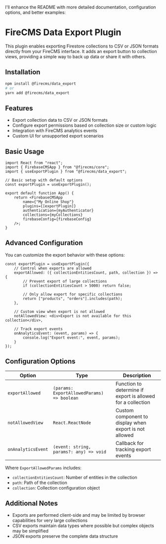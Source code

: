 I'll enhance the README with more detailed documentation, configuration options, and better examples:

# FireCMS Data Export Plugin

This plugin enables exporting Firestore collections to CSV or JSON formats directly from your FireCMS interface. It adds an export button to collection views, providing a simple way to back up data or share it with others.

## Installation

```bash
npm install @firecms/data_export
# or
yarn add @firecms/data_export
```

## Features

- Export collection data to CSV or JSON formats
- Configure export permissions based on collection size or custom logic
- Integration with FireCMS analytics events
- Custom UI for unsupported export scenarios

## Basic Usage

```tsx
import React from "react";
import { FirebaseCMSApp } from "@firecms/core";
import { useExportPlugin } from "@firecms/data_export";

// Basic setup with default options
const exportPlugin = useExportPlugin();

export default function App() {
    return <FirebaseCMSApp
        name={"My Online Shop"}
        plugins={[exportPlugin]}
        authentication={myAuthenticator}
        collections={myCollections}
        firebaseConfig={firebaseConfig}
    />;
}
```

## Advanced Configuration

You can customize the export behavior with these options:

```tsx
const exportPlugin = useExportPlugin({
    // Control when exports are allowed
    exportAllowed: ({ collectionEntitiesCount, path, collection }) => {
        // Prevent export of large collections
        if (collectionEntitiesCount > 5000) return false;
        
        // Only allow export for specific collections
        return ["products", "orders"].includes(path);
    },
    
    // Custom view when export is not allowed
    notAllowedView: <div>Export is not available for this collection</div>,
    
    // Track export events
    onAnalyticsEvent: (event, params) => {
        console.log("Export event:", event, params);
    }
});
```

## Configuration Options

| Option | Type | Description |
|--------|------|-------------|
| `exportAllowed` | `(params: ExportAllowedParams) => boolean` | Function to determine if export is allowed for a collection |
| `notAllowedView` | `React.ReactNode` | Custom component to display when export is not allowed |
| `onAnalyticsEvent` | `(event: string, params?: any) => void` | Callback for tracking export events |

Where `ExportAllowedParams` includes:
- `collectionEntitiesCount`: Number of entities in the collection
- `path`: Path of the collection
- `collection`: Collection configuration object


## Additional Notes

- Exports are performed client-side and may be limited by browser capabilities for very large collections
- CSV exports maintain data types where possible but complex objects may be simplified
- JSON exports preserve the complete data structure
